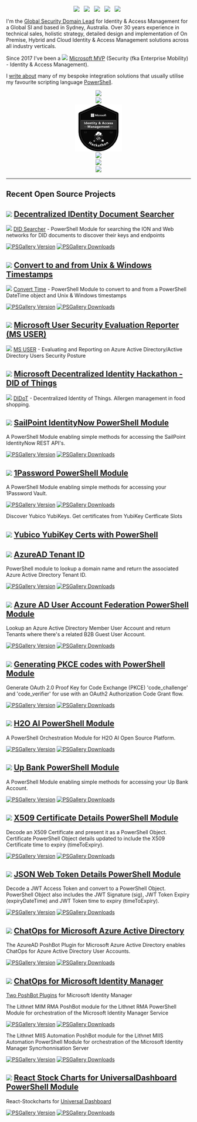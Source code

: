 <p align='center'> 
<a href="https://twitter.com/darrenjrobinson"><img height="32" src="http://twitter.com/favicon.ico"></a>&nbsp;&nbsp;
<a href="https://www.linkedin.com/in/darrenjrobinson"><img height="32" src="https://www.linkedin.com/favicon.ico"></a>&nbsp;&nbsp;
<a href="https://mvp.microsoft.com/en-us/PublicProfile/5002871?fullName=Darren%20Robinson"><img height="32" src="https://i2.wp.com/blog.darrenjrobinson.com/wp-content/uploads/2017/11/MVP_Logo_Horizontal_Preferred_Cyan300_CMYK_300ppi-1.png?h=32&ssl=1"></a>&nbsp;&nbsp;
<a href="https://blog.darrenjrobinson.com"><img height="32" src="https://wpcom.files.wordpress.com/2017/11/cropped-wordpress.png?w=32"></a>&nbsp;&nbsp;
<a href="https://www.powershellgallery.com/profiles/darrenjrobinson"><img height="32" src="https://www.powershellgallery.com/favicon.ico"></a>&nbsp;&nbsp;
 
I'm the [Global Security Domain Lead](https://www.linkedin.com/in/darrenjrobinson) for Identity & Access Management for a Global SI and based in Sydney, Australia. Over 30 years experience in technical sales, holistic strategy, detailed design and implementation of On Premise, Hybrid and Cloud Identity & Access Management solutions across all industry verticals.

Since 2017 I've been a ![](https://img.shields.io/badge/%F0%9F%93%A6%20%20microsoft-mvp-blue) [Microsoft MVP](https://mvp.microsoft.com/en-us/PublicProfile/5002871?fullName=Darren%20Robinson) (Security (fka Enterprise Mobility) - Identity & Access Management).

I [write about](https://darrenjrobinson.com) many of my bespoke integration solutions that usually utilise my favourite scripting language [PowerShell](https://www.powershellgallery.com/profiles/darrenjrobinson).

[<center><img src="https://images.credly.com/size/340x340/images/5c687ffb-7ab6-4fd5-bf8c-14f0178acd21/image.png" width="128" align=center/></center>](https://www.credly.com/badges/3929ac3c-897f-4e38-a960-7e9b16845887/public_url)
[<center><img src="https://images.credly.com/size/340x340/images/6968fca0-7c79-4cdb-938f-d7035e5dd800/image.png" width="128" align=center/></center>](https://www.credly.com/badges/7464e40f-5e0a-4ef1-a3db-b47dc77aa4e7/public_url)
[<center><img src="https://github.com/darrenjrobinson/darrenjrobinson/blob/master/MicrosoftHackathonAzureIAMQ2-2022.png" width="128" align=center/></center>](https://www.credly.com/badges/898e7077-6e9d-4468-aeb7-b695e4cc7f2e/public_url)
[<center><img src="https://images.credly.com/size/340x340/images/265a75b6-fe06-4168-9bea-8f0d7c70fbb3/image.png" width="128" align=center/></center>](https://www.credly.com/badges/cf478c5c-6631-466f-8857-edbf186b1ee0/public_url)
[<center><img src="https://images.credly.com/size/340x340/images/b434a50f-2bef-48f6-949f-bc35b1910464/image.png" width="128" align=center/></center>](https://www.credly.com/badges/6e15e435-7c91-4282-82e5-6b8614d5b063/public_url)
[<center><img src="https://images.credly.com/size/340x340/images/f07b7e05-3dfc-4444-a250-b97a28a01648/image.png" width="128" align=center/></center>](https://www.credly.com/badges/dd36ec29-4a39-4c30-8d7b-b29c8a9216d7/public_url)
</p>

--- 

## Recent Open Source Projects

## ![](https://i1.wp.com/blog.darrenjrobinson.com/wp-content/uploads/2017/02/cropped-WPSiteIcon.jpg?fit=32%2C32&ssl=1) [Decentralized IDentity Document Searcher](https://blog.darrenjrobinson.com/decentralized-identity-searcher-powershell-module/)

![](http://github.com/favicon.ico) [DID Searcher](https://github.com/darrenjrobinson/DIDSearcher) - PowerShell Module for searching the ION and Web networks for DID documents to discover their keys and endpoints

[![PSGallery Version](https://img.shields.io/powershellgallery/v/DIDSearcher.svg?style=flat&logo=powershell&label=PSGallery%20Version)](https://www.powershellgallery.com/packages/DIDSearcher) [![PSGallery Downloads](https://img.shields.io/powershellgallery/dt/DIDSearcher.svg?style=flat&logo=powershell&label=PSGallery%20Downloads)](https://www.powershellgallery.com/packages/DIDSearcher)


## ![](https://i1.wp.com/blog.darrenjrobinson.com/wp-content/uploads/2017/02/cropped-WPSiteIcon.jpg?fit=32%2C32&ssl=1) [Convert to and from Unix & Windows Timestamps](https://blog.darrenjrobinson.com/convert-windows-and-unix-epoch-times-with-powershell/)

![](http://github.com/favicon.ico) [Convert Time](https://github.com/darrenjrobinson/ConvertTime) - PowerShell Module to convert to and from a PowerShell DateTime object and Unix & Windows timestamps

[![PSGallery Version](https://img.shields.io/powershellgallery/v/ConvertTime.svg?style=flat&logo=powershell&label=PSGallery%20Version)](https://www.powershellgallery.com/packages/ConvertTime) [![PSGallery Downloads](https://img.shields.io/powershellgallery/dt/ConvertTime.svg?style=flat&logo=powershell&label=PSGallery%20Downloads)](https://www.powershellgallery.com/packages/ConvertTime)


## ![](https://i1.wp.com/blog.darrenjrobinson.com/wp-content/uploads/2017/02/cropped-WPSiteIcon.jpg?fit=32%2C32&ssl=1) [Microsoft User Security Evaluation Reporter (MS USER)](https://blog.darrenjrobinson.com/azure-ad-active-directory-user-security-evaluation-reporter/)

![](http://github.com/favicon.ico) [MS USER](https://github.com/darrenjrobinson/Microsoft-User-Security-Evaluation-Reporter) - Evaluating and Reporting on Azure Active Directory/Active Directory Users Security Posture

## ![](https://i1.wp.com/blog.darrenjrobinson.com/wp-content/uploads/2017/02/cropped-WPSiteIcon.jpg?fit=32%2C32&ssl=1) [Microsoft Decentralized Identity Hackathon - DID of Things](https://blog.darrenjrobinson.com/decentralized-identity-of-things/)

![](http://github.com/favicon.ico) [DIDoT](https://github.com/darrenjrobinson/DIDoT) - Decentralized Identity of Things. Allergen management in food shopping.

## ![](https://i1.wp.com/blog.darrenjrobinson.com/wp-content/uploads/2017/02/cropped-WPSiteIcon.jpg?fit=32%2C32&ssl=1) [SailPoint IdentityNow PowerShell Module](https://blog.darrenjrobinson.com/sailpoint-identitynow-powershell-module/)

A PowerShell Module enabling simple methods for accessing the SailPoint IdentityNow REST API's.

[![PSGallery Version](https://img.shields.io/powershellgallery/v/SailPointIdentityNow.svg?style=flat&logo=powershell&label=PSGallery%20Version)](https://www.powershellgallery.com/packages/SailPointIdentityNow) [![PSGallery Downloads](https://img.shields.io/powershellgallery/dt/SailPointIdentityNow.svg?style=flat&logo=powershell&label=PSGallery%20Downloads)](https://www.powershellgallery.com/packages/SailPointIdentityNow)

## ![](https://i1.wp.com/blog.darrenjrobinson.com/wp-content/uploads/2017/02/cropped-WPSiteIcon.jpg?fit=32%2C32&ssl=1) [1Password PowerShell Module](https://blog.darrenjrobinson.com/using-1password-with-powershell/)

A PowerShell Module enabling simple methods for accessing your 1Password Vault.

[![PSGallery Version](https://img.shields.io/powershellgallery/v/1Pwd.svg?style=flat&logo=powershell&label=PSGallery%20Version)](https://www.powershellgallery.com/packages/1Pwd) [![PSGallery Downloads](https://img.shields.io/powershellgallery/dt/1Pwd.svg?style=flat&logo=powershell&label=PSGallery%20Downloads)](https://www.powershellgallery.com/packages/1Pwd)

Discover Yubico YubiKeys. Get certificates from YubiKey Certficate Slots
## ![](https://i1.wp.com/blog.darrenjrobinson.com/wp-content/uploads/2017/02/cropped-WPSiteIcon.jpg?fit=32%2C32&ssl=1) [Yubico YubiKey Certs with PowerShell](https://blog.darrenjrobinson.com/get-certificates-from-a-yubikey-using-powershell/)

## ![](https://i1.wp.com/blog.darrenjrobinson.com/wp-content/uploads/2017/02/cropped-WPSiteIcon.jpg?fit=32%2C32&ssl=1) [AzureAD Tenant ID](https://blog.darrenjrobinson.com/powershell-snippets-vol-4/)

PowerShell module to lookup a domain name and return the associated Azure Active Directory Tenant ID.

[![PSGallery Version](https://img.shields.io/powershellgallery/v/AzureADTenantID.svg?style=flat&logo=powershell&label=PSGallery%20Version)](https://www.powershellgallery.com/packages/AzureADTenantID) [![PSGallery Downloads](https://img.shields.io/powershellgallery/dt/AzureADTenantID.svg?style=flat&logo=powershell&label=PSGallery%20Downloads)](https://www.powershellgallery.com/packages/AzureADTenantID)

## ![](https://i1.wp.com/blog.darrenjrobinson.com/wp-content/uploads/2017/02/cropped-WPSiteIcon.jpg?fit=32%2C32&ssl=1) [Azure AD User Account Federation PowerShell Module](https://blog.darrenjrobinson.com/azure-ad-user-account-federation-report/)

Lookup an Azure Active Directory Member User Account and return Tenants where there's a related B2B Guest User Account.

[![PSGallery Version](https://img.shields.io/powershellgallery/v/AzureADUserFederation.svg?style=flat&logo=powershell&label=PSGallery%20Version)](https://www.powershellgallery.com/packages/AzureADUserFederation) [![PSGallery Downloads](https://img.shields.io/powershellgallery/dt/AzureADUserFederation.svg?style=flat&logo=powershell&label=PSGallery%20Downloads)](https://www.powershellgallery.com/packages/AzureADUserFederation)

## ![](https://i1.wp.com/blog.darrenjrobinson.com/wp-content/uploads/2017/02/cropped-WPSiteIcon.jpg?fit=32%2C32&ssl=1) [Generating PKCE codes with PowerShell Module](https://blog.darrenjrobinson.com/generating-pkce-codes-with-powershell/)

Generate OAuth 2.0 Proof Key for Code Exchange (PKCE) 'code_challenge' and 'code_verifier' for use with an OAuth2 Authorization Code Grant flow. 

[![PSGallery Version](https://img.shields.io/powershellgallery/v/PKCE.svg?style=flat&logo=powershell&label=PSGallery%20Version)](https://www.powershellgallery.com/packages/PKCE) [![PSGallery Downloads](https://img.shields.io/powershellgallery/dt/PKCE.svg?style=flat&logo=powershell&label=PSGallery%20Downloads)](https://www.powershellgallery.com/packages/PKCE)


## ![](https://i1.wp.com/blog.darrenjrobinson.com/wp-content/uploads/2017/02/cropped-WPSiteIcon.jpg?fit=32%2C32&ssl=1) [H2O AI PowerShell Module](https://blog.darrenjrobinson.com/h2o-ai-powershell-module/)

A PowerShell Orchestration Module for H2O AI Open Source Platform.

[![PSGallery Version](https://img.shields.io/powershellgallery/v/H2OAI.svg?style=flat&logo=powershell&label=PSGallery%20Version)](https://www.powershellgallery.com/packages/H2OAI) [![PSGallery Downloads](https://img.shields.io/powershellgallery/dt/H2OAI.svg?style=flat&logo=powershell&label=PSGallery%20Downloads)](https://www.powershellgallery.com/packages/H2OAI)

## ![](https://i1.wp.com/blog.darrenjrobinson.com/wp-content/uploads/2017/02/cropped-WPSiteIcon.jpg?fit=32%2C32&ssl=1) [Up Bank PowerShell Module](https://blog.darrenjrobinson.com/up-bank-powershell-module/)

A PowerShell Module enabling simple methods for accessing your Up Bank Account.

[![PSGallery Version](https://img.shields.io/powershellgallery/v/UpBank.svg?style=flat&logo=powershell&label=PSGallery%20Version)](https://www.powershellgallery.com/packages/UpBank) [![PSGallery Downloads](https://img.shields.io/powershellgallery/dt/UpBank.svg?style=flat&logo=powershell&label=PSGallery%20Downloads)](https://www.powershellgallery.com/packages/UpBank)

## ![](https://i1.wp.com/blog.darrenjrobinson.com/wp-content/uploads/2017/02/cropped-WPSiteIcon.jpg?fit=32%2C32&ssl=1) [X509 Certificate Details PowerShell Module](https://blog.darrenjrobinson.com/x509details-powershell-module-for-decoding-x509-certificates-with-time-to-certificate-expiry/)

Decode an X509 Certificate and present it as a PowerShell Object.
Certificate PowerShell Object details updated to include the X509 Certificate time to expiry (timeToExpiry).

[![PSGallery Version](https://img.shields.io/powershellgallery/v/X509Details.svg?style=flat&logo=powershell&label=PSGallery%20Version)](https://www.powershellgallery.com/packages/X509Details) [![PSGallery Downloads](https://img.shields.io/powershellgallery/dt/X509Details.svg?style=flat&logo=powershell&label=PSGallery%20Downloads)](https://www.powershellgallery.com/packages/X509Details)

## ![](https://i1.wp.com/blog.darrenjrobinson.com/wp-content/uploads/2017/02/cropped-WPSiteIcon.jpg?fit=32%2C32&ssl=1) [JSON Web Token Details PowerShell Module](https://blog.darrenjrobinson.com/jwtdetails-powershell-module-for-decoding-jwt-access-tokens-with-readable-token-expiry-time/)

Decode a JWT Access Token and convert to a PowerShell Object. 
PowerShell Object also includes the JWT Signature (sig), JWT Token Expiry (expiryDateTime) and JWT Token time to expiry (timeToExpiry).

[![PSGallery Version](https://img.shields.io/powershellgallery/v/JWTDetails.svg?style=flat&logo=powershell&label=PSGallery%20Version)](https://www.powershellgallery.com/packages/JWTDetails) [![PSGallery Downloads](https://img.shields.io/powershellgallery/dt/JWTDetails.svg?style=flat&logo=powershell&label=PSGallery%20Downloads)](https://www.powershellgallery.com/packages/JWTDetails)

## ![](https://i1.wp.com/blog.darrenjrobinson.com/wp-content/uploads/2017/02/cropped-WPSiteIcon.jpg?fit=32%2C32&ssl=1) [ChatOps for Microsoft Azure Active Directory](https://blog.darrenjrobinson.com/chatops-for-azure-active-directory/)

The AzureAD PoshBot Plugin for Microsoft Azure Active Directory enables ChatOps for Azure Active Directory User Accounts.

[![PSGallery Version](https://img.shields.io/powershellgallery/v/PoshBot.AzureAD.svg?style=flat&logo=powershell&label=PSGallery%20Version)](https://www.powershellgallery.com/packages/PoshBot.AzureAD) [![PSGallery Downloads](https://img.shields.io/powershellgallery/dt/PoshBot.AzureAD.svg?style=flat&logo=powershell&label=PSGallery%20Downloads)](https://www.powershellgallery.com/packages/PoshBot.AzureAD)

## ![](https://i1.wp.com/blog.darrenjrobinson.com/wp-content/uploads/2017/02/cropped-WPSiteIcon.jpg?fit=32%2C32&ssl=1) [ChatOps for Microsoft Identity Manager](https://blog.darrenjrobinson.com/chatops-for-microsoft-identity-manager/)

[Two PoshBot Plugins](https://blog.darrenjrobinson.com/chatops-for-microsoft-identity-manager/) for Microsoft Identity Manager

The Lithnet MIM RMA PoshBot module for the Lithnet RMA PowerShell Module for orchestration of the Microsoft Identity Manager Service

[![PSGallery Version](https://img.shields.io/powershellgallery/v/PoshBot.LithnetRMA.svg?style=flat&logo=powershell&label=PSGallery%20Version)](https://www.powershellgallery.com/packages/PoshBot.LithnetRMA) [![PSGallery Downloads](https://img.shields.io/powershellgallery/dt/PoshBot.LithnetRMA.svg?style=flat&logo=powershell&label=PSGallery%20Downloads)](https://www.powershellgallery.com/packages/PoshBot.LithnetRMA)

The Lithnet MIIS Automation PoshBot module for the Lithnet MIIS Automation PowerShell Module for orchestration of the Microsoft Identity Manager Syncrhonnisation Server

[![PSGallery Version](https://img.shields.io/powershellgallery/v/PoshBot.LithnetMiisAutomation.svg?style=flat&logo=powershell&label=PSGallery%20Version)](https://www.powershellgallery.com/packages/PoshBot.LithnetMiisAutomation) [![PSGallery Downloads](https://img.shields.io/powershellgallery/dt/PoshBot.LithnetMiisAutomation.svg?style=flat&logo=powershell&label=PSGallery%20Downloads)](https://www.powershellgallery.com/packages/PoshBot.LithnetMiisAutomation)

## ![](https://i1.wp.com/blog.darrenjrobinson.com/wp-content/uploads/2017/02/cropped-WPSiteIcon.jpg?fit=32%2C32&ssl=1) [React Stock Charts for UniversalDashboard PowerShell Module](https://blog.darrenjrobinson.com/react-stockcharts-for-powershell-universal-dashboard/)

React-Stockcharts for [Universal Dashboard](https://ironmansoftware.com/powershell-universal-dashboard/)

[![PSGallery Version](https://img.shields.io/powershellgallery/v/UniversalDashboard.UDFinancialChart.svg?style=flat&logo=powershell&label=PSGallery%20Version)](https://www.powershellgallery.com/packages/UniversalDashboard.UDFinancialChart) [![PSGallery Downloads](https://img.shields.io/powershellgallery/dt/UniversalDashboard.UDFinancialChart.svg?style=flat&logo=powershell&label=PSGallery%20Downloads)](https://www.powershellgallery.com/packages/UniversalDashboard.UDFinancialChart)


